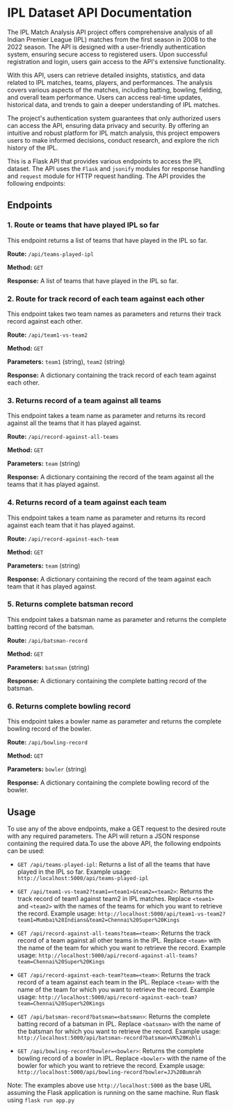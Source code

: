 # IPL Dataset API Documentation
The IPL Match Analysis API project offers comprehensive analysis of all Indian Premier League (IPL) matches from the first season in 2008 to the 2022 season. The API is designed with a user-friendly authentication system, ensuring secure access to registered users. Upon successful registration and login, users gain access to the API's extensive functionality.

With this API, users can retrieve detailed insights, statistics, and data related to IPL matches, teams, players, and performances. The analysis covers various aspects of the matches, including batting, bowling, fielding, and overall team performance. Users can access real-time updates, historical data, and trends to gain a deeper understanding of IPL matches.

The project's authentication system guarantees that only authorized users can access the API, ensuring data privacy and security. By offering an intuitive and robust platform for IPL match analysis, this project empowers users to make informed decisions, conduct research, and explore the rich history of the IPL.


This is a Flask API that provides various endpoints to access the IPL dataset. The API uses the `Flask` and `jsonify` modules for response handling and `request` module for HTTP request handling. The API provides the following endpoints:

## Endpoints

### 1. Route or teams that have played IPL so far

This endpoint returns a list of teams that have played in the IPL so far.

**Route:** `/api/teams-played-ipl`

**Method:** `GET`

**Response:** A list of teams that have played in the IPL so far.

### 2. Route for track record of each team against each other

This endpoint takes two team names as parameters and returns their track record against each other.

**Route:** `/api/team1-vs-team2`

**Method:** `GET`

**Parameters:** `team1` (string), `team2` (string)

**Response:** A dictionary containing the track record of each team against each other.

### 3. Returns record of a team against all teams

This endpoint takes a team name as parameter and returns its record against all the teams that it has played against.

**Route:** `/api/record-against-all-teams`

**Method:** `GET`

**Parameters:** `team` (string)

**Response:** A dictionary containing the record of the team against all the teams that it has played against.

### 4. Returns record of a team against each team

This endpoint takes a team name as parameter and returns its record against each team that it has played against.

**Route:** `/api/record-against-each-team`

**Method:** `GET`

**Parameters:** `team` (string)

**Response:** A dictionary containing the record of the team against each team that it has played against.

### 5. Returns complete batsman record

This endpoint takes a batsman name as parameter and returns the complete batting record of the batsman.

**Route:** `/api/batsman-record`

**Method:** `GET`

**Parameters:** `batsman` (string)

**Response:** A dictionary containing the complete batting record of the batsman.

### 6. Returns complete bowling record

This endpoint takes a bowler name as parameter and returns the complete bowling record of the bowler.

**Route:** `/api/bowling-record`

**Method:** `GET`

**Parameters:** `bowler` (string)

**Response:** A dictionary containing the complete bowling record of the bowler.

## Usage

To use any of the above endpoints, make a GET request to the desired route with any required parameters. The API will return a JSON response containing the required data.To use the above API, the following endpoints can be used:

- `GET /api/teams-played-ipl`: Returns a list of all the teams that have played in the IPL so far.
Example usage: `http://localhost:5000/api/teams-played-ipl`

- `GET /api/team1-vs-team2?team1=<team1>&team2=<team2>`: Returns the track record of team1 against team2 in IPL matches. Replace `<team1>` and `<team2>` with the names of the teams for which you want to retrieve the record.
Example usage: `http://localhost:5000/api/team1-vs-team2?team1=Mumbai%20Indians&team2=Chennai%20Super%20Kings`

- `GET /api/record-against-all-teams?team=<team>`: Returns the track record of a team against all other teams in the IPL. Replace `<team>` with the name of the team for which you want to retrieve the record.
Example usage: `http://localhost:5000/api/record-against-all-teams?team=Chennai%20Super%20Kings`

- `GET /api/record-against-each-team?team=<team>`: Returns the track record of a team against each team in the IPL. Replace `<team>` with the name of the team for which you want to retrieve the record.
Example usage: `http://localhost:5000/api/record-against-each-team?team=Chennai%20Super%20Kings`

- `GET /api/batsman-record?batsman=<batsman>`: Returns the complete batting record of a batsman in IPL. Replace `<batsman>` with the name of the batsman for which you want to retrieve the record.
Example usage: `http://localhost:5000/api/batsman-record?batsman=VK%20Kohli`

- `GET /api/bowling-record?bowler=<bowler>`: Returns the complete bowling record of a bowler in IPL. Replace `<bowler>` with the name of the bowler for which you want to retrieve the record.
Example usage: `http://localhost:5000/api/bowling-record?bowler=JJ%20Bumrah`

Note: The examples above use `http://localhost:5000` as the base URL assuming the Flask application is running on the same machine.
Run flask using 
`flask run app.py`

